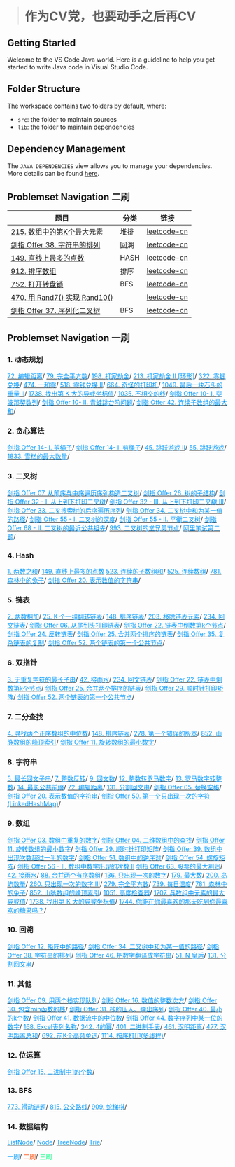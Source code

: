 > # 作为CV党，也要动手之后再CV

## Getting Started

Welcome to the VS Code Java world. Here is a guideline to help you get started to write Java code in Visual Studio Code.

## Folder Structure

The workspace contains two folders by default, where:

- `src`: the folder to maintain sources
- `lib`: the folder to maintain dependencies

## Dependency Management

The `JAVA DEPENDENCIES` view allows you to manage your dependencies. More details can be found [here](https://github.com/microsoft/vscode-java-pack/blob/master/release-notes/v0.9.0.md#work-with-jar-files-directly).

## Problemset Navigation 二刷

|题目|分类|链接|
|-|-|-|
|[215. 数组中的第K个最大元素](src/lc215.java)|堆排|[leetcode-cn](https://leetcode-cn.com/problems/kth-largest-element-in-an-array/)|
|[剑指 Offer 38. 字符串的排列](src/offer38.java)|回溯|[leetcode-cn](https://leetcode-cn.com/problems/zi-fu-chuan-de-pai-lie-lcof/)|
|[149. 直线上最多的点数](src/lc149.java)|HASH|[leetcode-cn](https://leetcode-cn.com/problems/max-points-on-a-line/)|
|[912. 排序数组](src/lc912.java)|排序|[leetcode-cn](https://leetcode-cn.com/problems/kth-largest-element-in-an-array/)|
|[752. 打开转盘锁](src/lc752.java)|BFS|[leetcode-cn](https://leetcode-cn.com/problems/open-the-lock/)|
|[470. 用 Rand7() 实现 Rand10()](src/lc470.java)||[leetcode-cn](https://leetcode-cn.com/problems/implement-rand10-using-rand7/)|
|[剑指 Offer 37. 序列化二叉树](src/lc297offer37.java)|BFS|[leetcode-cn](https://leetcode-cn.com/problems/implement-rand10-using-rand7/)|

## Problemset Navigation 一刷

### 1. 动态规划

[<span style="color:#0099ff;">72. 编辑距离</span>](src/lc72.java)/
[<span style="color:#0099ff;">79. 完全平方数</span>](src/lc79.java)/
[<span style="color:#0099ff;">198. 打家劫舍</span>](src/lc198.java)/
[<span style="color:#0099ff;">213. 打家劫舍 II [环形]</span>](src/lc213.java)/
[<span style="color:#0099ff;">322. 零钱兑换</span>](src/lc322.java)/
[<span style="color:#0099ff;">474. 一和零</span>](src/lc474.java)/
[<span style="color:#0099ff;">518. 零钱兑换 II</span>](src/lc518.java)/
[<span style="color:#0099ff;">664. 奇怪的打印机</span>](src/lc664.java)/
[<span style="color:#0099ff;">1049. 最后一块石头的重量 II</span>](src/lc1049.java)/
[<span style="color:#0099ff;">1738. 找出第 K 大的异或坐标值</span>](src/lc1738.java)/
[<span style="color:#0099ff;">1035. 不相交的线</span>](src/lc1035.java)/
[<span style="color:#0099ff;">剑指 Offer 10- I. 斐波那契数列</span>](src/offer10A.java)/
[<span style="color:#0099ff;">剑指 Offer 10- II. 青蛙跳台阶问题</span>](src/lc70offer10B.java)/
[<span style="color:#0099ff;">剑指 Offer 42. 连续子数组的最大和</span>](src/lc53offer42.java)/

### 2. 贪心算法

[<span style="color:#0099ff;">剑指 Offer 14- I. 剪绳子</span>](src/lc343offer14A.java)/
[<span style="color:#0099ff;">剑指 Offer 14- I. 剪绳子</span>](src/lc343offer14B.java)/
[<span style="color:#0099ff;">45. 跳跃游戏 II</span>](src/lc55.java)/
[<span style="color:#0099ff;">55. 跳跃游戏</span>](src/lc55.java)/
[<span style="color:#0099ff;">1833. 雪糕的最大数量</span>](src/lc1833.java)/

### 3. 二叉树

[<span style="color:#0099ff;">剑指 Offer 07. 从前序与中序遍历序列构造二叉树</span>](src/lc105offer07.java)/
[<span style="color:#0099ff;">剑指 Offer 26. 树的子结构</span>](src/offer26nc98.java)/
[<span style="color:#0099ff;">剑指 Offer 32 - I. 从上到下打印二叉树</span>](src/offer32A.java)/
[<span style="color:#0099ff;">剑指 Offer 32 - III. 从上到下打印二叉树 III</span>](src/offer32C.java)/
[<span style="color:#0099ff;">剑指 Offer 33. 二叉搜索树的后序遍历序列</span>](src/offer33.java)/
[<span style="color:#0099ff;">剑指 Offer 34. 二叉树中和为某一值的路径</span>](src/lc113offer34.java)/
[<span style="color:#0099ff;">剑指 Offer 55 - I. 二叉树的深度</span>](src/lc104offer55A.java)/
[<span style="color:#0099ff;">剑指 Offer 55 - II. 平衡二叉树</span>](src/lc110offer55Bnc62.java)/
[<span style="color:#0099ff;">剑指 Offer 68 - II. 二叉树的最近公共祖先</span>](src/lc236offer68Bnc102.java)/
[<span style="color:#0099ff;">993. 二叉树的堂兄弟节点</span>](src/lc993.java)/
[<span style="color:#0099ff;">阿里笔试第二题</span>](src/aliCoding2.java)/

### 4. Hash

[<span style="color:#0099ff;">1. 两数之和</span>](src/lc1.java)/
[<span style="color:#0099ff;">149. 直线上最多的点数</span>](src/lc149.java)
[<span style="color:#0099ff;">523. 连续的子数组和</span>](src/lc523.java)/
[<span style="color:#0099ff;">525. 连续数组</span>](src/lc525.java)/
[<span style="color:#0099ff;">781. 森林中的兔子</span>](src/lc781.java)/
[<span style="color:#0099ff;">剑指 Offer 20. 表示数值的字符串</span>](src/offer20.java)/

### 5. 链表

[<span style="color:#0099ff;">2. 两数相加</span>](src/lc2.java)/
[<span style="color:#0099ff;">25. K 个一组翻转链表</span>](src/lc25.java)/
[<span style="color:#0099ff;">148. 排序链表</span>](src/lc148.java)/
[<span style="color:#0099ff;">203. 移除链表元素</span>](src/lc203.java)/
[<span style="color:#0099ff;">234. 回文链表</span>](src/lc234nc96.java)/
[<span style="color:#0099ff;">剑指 Offer 06. 从尾到头打印链表</span>](src/offer06.java)/
[<span style="color:#0099ff;">剑指 Offer 22. 链表中倒数第k个节点</span>](src/offer22.java)/
[<span style="color:#0099ff;">剑指 Offer 24. 反转链表</span>](src/offer24.java)/
[<span style="color:#0099ff;">剑指 Offer 25. 合并两个排序的链表</span>](src/lc21offer25.java)/
[<span style="color:#0099ff;">剑指 Offer 35. 复杂链表的复制</span>](src/lc138offer35.java)/
[<span style="color:#0099ff;">剑指 Offer 52. 两个链表的第一个公共节点</span>](src/offer52nc66.java)/


### 6. 双指针

[<span style="color:#0099ff;">3. 无重复字符的最长子串</span>](src/lc3offer48.java)/
[<span style="color:#0099ff;">42. 接雨水</span>](src/lc42.java)/
[<span style="color:#0099ff;">234. 回文链表</span>](src/lc234nc96.java)/
[<span style="color:#0099ff;">剑指 Offer 22. 链表中倒数第k个节点</span>](src/offer22.java)/
[<span style="color:#0099ff;">剑指 Offer 25. 合并两个排序的链表</span>](src/lc21offer25.java)/
[<span style="color:#0099ff;">剑指 Offer 29. 顺时针打印矩阵</span>](src/lc54offer29.java)/
[<span style="color:#0099ff;">剑指 Offer 52. 两个链表的第一个公共节点</span>](src/offer52nc66.java)/

### 7. 二分查找

[<span style="color:#0099ff;">4. 寻找两个正序数组的中位数</span>](src/lc4.java)/
[<span style="color:#0099ff;">148. 排序链表</span>](src/lc148.java)/
[<span style="color:#0099ff;">278. 第一个错误的版本</span>](src/lc278.java)/
[<span style="color:#0099ff;">852. 山脉数组的峰顶索引</span>](src/lc852.java)/
[<span style="color:#0099ff;">剑指 Offer 11. 旋转数组的最小数字</span>](src/lc154offer11.java)/

### 8. 字符串

[<span style="color:#0099ff;">5. 最长回文子串</span>](src/lc5.java)/
[<span style="color:#0099ff;">7. 整数反转</span>](src/lc7.java)/
[<span style="color:#0099ff;">9. 回文数</span>](src/lc9.java)/
[<span style="color:#0099ff;">12. 整数转罗马数字</span>](src/lc12.java)/
[<span style="color:#0099ff;">13. 罗马数字转整数</span>](src/lc13.java)/
[<span style="color:#0099ff;">14. 最长公共前缀</span>](src/lc14nc55.java)/
[<span style="color:#0099ff;">72. 编辑距离</span>](src/lc72.java)/
[<span style="color:#0099ff;">131. 分割回文串</span>](src/lc131.java)/
[<span style="color:#0099ff;">剑指 Offer 05. 替换空格</span>](src/offer05.java)/
[<span style="color:#0099ff;">剑指 Offer 20. 表示数值的字符串</span>](src/offer20.java)/
[<span style="color:#0099ff;">剑指 Offer 50. 第一个只出现一次的字符(LinkedHashMap)</span>](src/offer50.java)/

### 9. 数组

[<span style="color:#0099ff;">剑指 Offer 03. 数组中重复的数字</span>](src/offer03.java)/
[<span style="color:#0099ff;">剑指 Offer 04. 二维数组中的查找</span>](src/lc240offer04.java)/
[<span style="color:#0099ff;">剑指 Offer 11. 旋转数组的最小数字</span>](src/lc154offer11.java)/
[<span style="color:#0099ff;">剑指 Offer 29. 顺时针打印矩阵</span>](src/lc54offer29.java)/
[<span style="color:#0099ff;">剑指 Offer 39. 数组中出现次数超过一半的数字</span>](src/lc169offer39nc73.java)/
[<span style="color:#0099ff;">剑指 Offer 51. 数组中的逆序对</span>](src/offer51.java)/
[<span style="color:#0099ff;">剑指 Offer 54. 螺旋矩阵</span>](src/offer54.java)/
[<span style="color:#0099ff;">剑指 Offer 56 - II. 数组中数字出现的次数 II</span>](src/offer56B.java)
[<span style="color:#0099ff;">剑指 Offer 63. 股票的最大利润</span>](src/lc121offer63.java)/
[<span style="color:#0099ff;">42. 接雨水</span>](src/lc42.java)/
[<span style="color:#0099ff;">88. 合并两个有序数组</span>](src/lc88nc22.java)/
[<span style="color:#0099ff;">136. 只出现一次的数字</span>](src/lc136.java)/
[<span style="color:#0099ff;">179. 最大数</span>](src/lc179.java)/
[<span style="color:#0099ff;">200. 岛屿数量</span>](src/lc200.java)/
[<span style="color:#0099ff;">260. 只出现一次的数字 III</span>](src/lc260nc75.java)/
[<span style="color:#0099ff;">279. 完全平方数</span>](src/lc279.java)/
[<span style="color:#0099ff;">739. 每日温度</span>](src/lc739.java)/
[<span style="color:#0099ff;">781. 森林中的兔子</span>](src/lc781.java)/
[<span style="color:#0099ff;">852. 山脉数组的峰顶索引</span>](src/lc852.java)/
[<span style="color:#0099ff;">1051. 高度检查器</span>](src/lc1051.java)/
[<span style="color:#0099ff;">1707. 与数组中元素的最大异或值</span>](src/lc1707.java)/
[<span style="color:#0099ff;">1738. 找出第 K 大的异或坐标值</span>](src/lc1738.java)/
[<span style="color:#0099ff;">1744. 你能在你最喜欢的那天吃到你最喜欢的糖果吗？</span>](src/lc1744.java)/


### 10. 回溯

[<span style="color:#0099ff;">剑指 Offer 12. 矩阵中的路径</span>](src/lc79offer12.java)/
[<span style="color:#0099ff;">剑指 Offer 34. 二叉树中和为某一值的路径</span>](src/lc113offer34.java)/
[<span style="color:#0099ff;">剑指 Offer 38. 字符串的排列</span>](src/offer38.java)/
[<span style="color:#0099ff;">剑指 Offer 46. 把数字翻译成字符串</span>](src/offer46.java)/
[<span style="color:#0099ff;">51. N 皇后</span>](src/lc51.java)/
[<span style="color:#0099ff;">131. 分割回文串</span>](src/lc131.java)/

### 11. 其他

[<span style="color:#0099ff;">剑指 Offer 09. 用两个栈实现队列</span>](src/offer09.java)/
[<span style="color:#0099ff;">剑指 Offer 16. 数值的整数次方</span>](src/lc50offer16.java)/
[<span style="color:#0099ff;">剑指 Offer 30. 包含min函数的栈</span>](src/lc155offer30.java)/
[<span style="color:#0099ff;">剑指 Offer 31. 栈的压入、弹出序列</span>](src/lc946offer31.java)/
[<span style="color:#0099ff;">剑指 Offer 40. 最小的k个数</span>](src/offer40.java)/
[<span style="color:#0099ff;">剑指 Offer 41. 数据流中的中位数</span>](src/lc295offer41.java)/
[<span style="color:#0099ff;">剑指 Offer 44. 数字序列中某一位的数字</span>](src/lc400offer44.java)/
[<span style="color:#0099ff;">168. Excel表列名称</span>](src/lc168.java)/
[<span style="color:#0099ff;">342. 4的幂</span>](src/lc342.java)/
[<span style="color:#0099ff;">401. 二进制手表</span>](src/lc401.java)/
[<span style="color:#0099ff;">461. 汉明距离</span>](src/lc461.java)/
[<span style="color:#0099ff;">477. 汉明距离总和</span>](src/lc477.java)/
[<span style="color:#0099ff;">692. 前K个高频单词</span>](src/lc692.java)/
[<span style="color:#0099ff;">1114. 按序打印(多线程)</span>](src/lc1114.java)/

### 12. 位运算

[<span style="color:#0099ff;">剑指 Offer 15. 二进制中1的个数</span>](src/lc191offer15.java)/

### 13. BFS

[<span style="color:#0099ff;">773. 滑动谜题</span>](src/lc773.java)/
[<span style="color:#0099ff;">815. 公交路线</span>](src/lc815.java)/
[<span style="color:#0099ff;">909. 蛇梯棋</span>](src/lc909.java)/

### 14. 数据结构

[<span style="color:#0099ff;">ListNode</span>](src/ListNode.java)/
[<span style="color:#0099ff;">Node</span>](src/Node.java)/
[<span style="color:#0099ff;">TreeNode</span>](src/TreeNode.java)/
[<span style="color:#0099ff;">Trie</span>](src/Trie.java)/

<span style="color:#0099ff;">一刷</span>/
<span style="color:#FF4500;">二刷</span>/
<span style="color:#00FF7F;">三刷</span>
